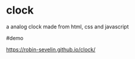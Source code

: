 # clock
a analog clock made from html, css and javascript


#demo

https://robin-sevelin.github.io/clock/
